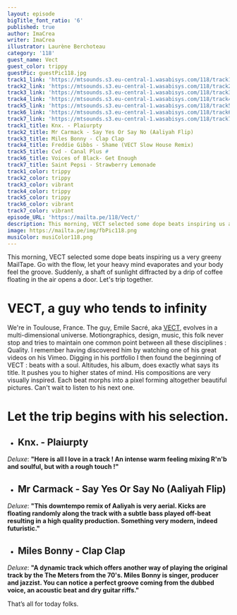 ```yaml
---
layout: episode
bigTitle_font_ratio: '6'
published: true
author: ImaCrea
writer: ImaCrea
illustrator: Laurène Berchoteau
category: '118'
guest_name: Vect
guest_color: trippy
guestPic: guestPic118.jpg
track1_link: 'https://mtsounds.s3.eu-central-1.wasabisys.com/118/track1.mp3'
track2_link: 'https://mtsounds.s3.eu-central-1.wasabisys.com/118/track2.mp3'
track3_link: 'https://mtsounds.s3.eu-central-1.wasabisys.com/118/track3.mp3'
track4_link: 'https://mtsounds.s3.eu-central-1.wasabisys.com/118/track4.mp3'
track5_link: 'https://mtsounds.s3.eu-central-1.wasabisys.com/118/track5.mp3'
track6_link: 'https://mtsounds.s3.eu-central-1.wasabisys.com/118/track6.mp3'
track7_link: 'https://mtsounds.s3.eu-central-1.wasabisys.com/118/track7.mp3'
track1_title: Knx. - Plaiurpty
track2_title: Mr Carmack - Say Yes Or Say No (Aaliyah Flip)
track3_title: Miles Bonny - Clap Clap
track4_title: Freddie Gibbs - Shame (VECT Slow House Remix)
track5_title: Cvd - Canal Plus #
track6_title: Voices of Black- Get Enough
track7_title: Saint Pepsi - Strawberry Lemonade
track1_color: trippy
track2_color: trippy
track3_color: vibrant
track4_color: trippy
track5_color: trippy
track6_color: vibrant
track7_color: vibrant
episode_URL: 'https://mailta.pe/118/Vect/'
description: This morning, VECT selected some dope beats inspiring us a very greeny MailTape. Go with the flow, let your heavy mind evaporates and your body feel the groove. Suddenly, a shaft of sunlight diffracted by a drip of coffee floating in the air opens a door. Let's trip together.
image: https://mailta.pe/img/fbPic118.png
musiColor: musiColor118.png
---
```

<p id="introduction">This morning, VECT selected some dope beats inspiring us a very greeny MailTape. Go with the flow, let your heavy mind evaporates and your body feel the groove. Suddenly, a shaft of sunlight diffracted by a drip of coffee floating in the air opens a door. Let's trip together.</p>

# VECT, a guy who tends to infinity

We're in Toulouse, France. The guy, Emile Sacré, aka [VECT](http://vect.bandcamp.com/), evolves in a multi-dimensional universe. Motiongraphics, design, music, this folk never stop and tries to maintain one common point between all these disciplines : Quality. I remember having discovered him by watching one of his great videos on his Vimeo. Digging in his portfolio I then found the beginning of VECT : beats with a soul. Altitudes, his album, does exactly what says its title. It pushes you to higher states of mind. His compositions are very visually inspired. Each beat morphs into a pixel forming altogether beautiful pictures. Can't wait to listen to his next one.

# Let the trip begins with his selection.

+ ## Knx. - Plaiurpty
_Deluxe_: **"**Here is all I love in a track ! An intense warm feeling mixing R'n'b and soulful, but with a rough touch !**"**

+ ## Mr Carmack - Say Yes Or Say No (Aaliyah Flip)
_Deluxe_: **"**This downtempo remix of Aaliyah is very aerial. Kicks are floating randomly along the track with a subtle bass played off-beat resulting in a high quality production. Something very modern, indeed futuristic.**"**

+ ## Miles Bonny - Clap Clap
_Deluxe_: **"**A dynamic track which offers another way of playing the original track by the The Meters from the 70's. Miles Bonny is singer, producer and jazzist. You can notice a perfect groove coming from the dubbed voice, an acoustic beat and dry guitar riffs.**"**


<p id="outroduction">That’s all for today folks.</p>
